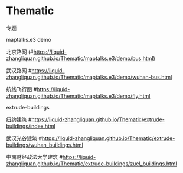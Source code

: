 # Thematic
专题

maptalks.e3 demo

北京路网
(#https://liquid-zhangliquan.github.io/Thematic/maptalks.e3/demo/bus.html)

武汉路网
#https://liquid-zhangliquan.github.io/Thematic/maptalks.e3/demo/wuhan-bus.html

航线飞行图
#https://liquid-zhangliquan.github.io/Thematic/maptalks.e3/demo/fly.html


extrude-buildings

纽约建筑
#https://liquid-zhangliquan.github.io/Thematic/extrude-buildings/index.html

武汉光谷建筑
#https://liquid-zhangliquan.github.io/Thematic/extrude-buildings/wuhan_buildings.html

中南财经政法大学建筑
#https://liquid-zhangliquan.github.io/Thematic/extrude-buildings/zuel_buildings.html


